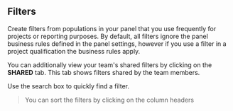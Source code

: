 ## Filters

Create filters from populations in your panel that you use frequently for projects or reporting purposes. By default, all filters ignore the panel business rules defined in the panel settings, however if you use a filter in a project qualification the business rules apply.

You can additionally view your team's shared filters by clicking on the **SHARED** tab. This tab shows filters shared by the team members.

Use the search box to quickly find a filter.

> You can sort the filters by clicking on the column headers

